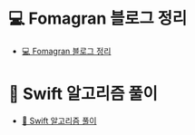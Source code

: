 # 💻 Fomagran 블로그 정리

- [💻 Fomagran 블로그 정리](https://gist.github.com/fomagran/a0f8caee5d80bda72f9e576aadec0251)  

# 🍎 Swift 알고리즘 풀이

 - [🍎 Swift 알고리즘 풀이](https://gist.github.com/fomagran/e324f6bfe3f7d4da9be8e508fa30d708)  
 
 
  
 
  
   
  
 
 
 
 
